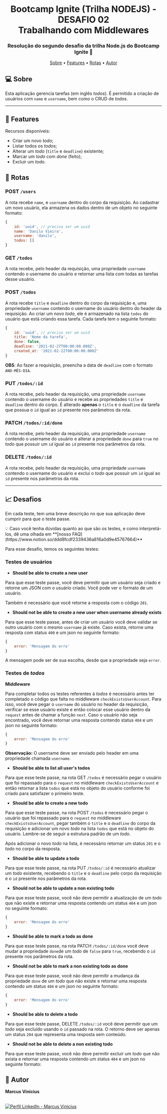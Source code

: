 <p align="center"></p>

<h1 align="center">
  Bootcamp Ignite (Trilha NODEJS) - DESAFIO 02
  <br>
  Trabalhando com Middlewares
</h1>

<h3 align="center"> 
	<p>Resolução do segundo desafio da trilha Node.js do Bootcamp Ignite 🚀</p>
</h3>

<p align="center">
 <a href="#sobre">Sobre</a> •
 <a href="#features">Features</a> •
 <a href="#rotas">Rotas</a> •
 <a href="#autor">Autor</a>
</p>

## 💻 Sobre

Esta aplicação gerencia tarefas (em inglês *todos*). É permitido a criação de usuários com ```name``` e ```username```, bem como o CRUD de *todos*.

---

## 🚀 Features

Recursos disponíveis:
- Criar um novo *todo*;
- Listar todos os *todos*;
- Alterar um *todo* (`title` e `deadline`) existente;
- Marcar um *todo* com *done* (feito);
- Excluir um *todo*.

## 🚨 Rotas

### POST `/users`

A rota recebe `name`, e `username` dentro do corpo da requisição. Ao cadastrar um novo usuário, ela armazena os dados dentro de um objeto no seguinte formato:

```js
{ 
	id: 'uuid', // precisa ser um uuid
	name: 'Danilo Vieira', 
	username: 'danilo', 
	todos: []
} 
```

### GET `/todos`

A rota recebe, pelo header da requisição, uma propriedade `username` contendo o username do usuário e retornar uma lista com todas as tarefas desse usuário.

### POST `/todos`

A rota recebe `title` e `deadline` dentro do corpo da requisição e, uma propriedade `username` contendo o username do usuário dentro do header da requisição. Ao criar um novo *todo*, ele é armazenado na lista `todos` do usuário que está criando essa tarefa. Cada tarefa tem o seguinte formato:

```js
{ 
	id: 'uuid', // precisa ser um uuid
	title: 'Nome da tarefa',
	done: false, 
	deadline: '2021-02-27T00:00:00.000Z', 
	created_at: '2021-02-22T00:00:00.000Z'
}
``` 
**OBS**: Ao fazer a requisição, preencha a data de `deadline` com o formato `ANO-MÊS-DIA`.

### PUT `/todos/:id`

A rota recebe, pelo header da requisição, uma propriedade `username` contendo o username do usuário e recebe as propriedades `title` e `deadline` dentro do corpo. É alterado **apenas** o `title` e o `deadline` da tarefa que possua o `id` igual ao `id` presente nos parâmetros da rota.

### PATCH `/todos/:id/done`

A rota recebe, pelo header da requisição, uma propriedade `username` contendo o username do usuário e alterar a propriedade `done` para `true` no *todo* que possuir um `id` igual ao `id` presente nos parâmetros da rota.

### DELETE `/todos/:id`

A rota recebe, pelo header da requisição, uma propriedade `username` contendo o username do usuário e exclui o *todo* que possuir um `id` igual ao `id` presente nos parâmetros da rota.

---

## 📈 Desafios

Em cada teste, tem uma breve descrição no que sua aplicação deve cumprir para que o teste passe.

<aside>
💡 Caso você tenha dúvidas quanto ao que são os testes, e como interpretá-los, dê uma olhada em **[nosso FAQ](https://www.notion.so/ddd8fcdf2339436a816a0d9e45767664)**
</aside>

Para esse desafio, temos os seguintes testes:

### Testes de usuários

- **Should be able to create a new user**

Para que esse teste passe, você deve permitir que um usuário seja criado e retorne um JSON com o usuário criado. Você pode ver o formato de um usuário. 

Também é necessário que você retorne a resposta com o código `201`.

- **Should not be able to create a new user when username already exists**

Para que esse teste passe, antes de criar um usuário você deve validar se outro usuário com o mesmo `username` já existe. Caso exista, retorne uma resposta com status `400` e um json no seguinte formato:

```jsx
{
	error: 'Mensagem do erro'
}
```

A mensagem pode ser de sua escolha, desde que a propriedade seja `error`.

### Testes de *todos*

**Middleware**

Para completar todos os testes referentes à *todos* é necessário antes ter completado o código que falta no middleware `checkExistsUserAccount`. Para isso, você deve pegar o `username` do usuário no header da requisição, verificar se esse usuário existe e então colocar esse usuário dentro da `request` antes de chamar a função `next`. Caso o usuário não seja encontrado, você deve retornar uma resposta contendo status `404` e um json no seguinte formato:

```jsx
{
	error: 'Mensagem do erro'
}
```

**Observação:** O username deve ser enviado pelo header em uma propriedade chamada `username`.

- **Should be able to list all user's todos**

Para que esse teste passe, na rota GET `/todos` é necessário pegar o usuário que foi repassado para o `request` no middleware `checkExistsUserAccount` e então retornar a lista `todos` que está no objeto do usuário conforme foi criado para satisfazer o primeiro teste.

- **Should be able to create a new todo**

Para que esse teste passe, na rota POST `/todos` é necessário pegar o usuário que foi repassado para o `request` no middleware `checkExistsUserAccount`, pegar também o `title` e o `deadline` do corpo da requisição e adicionar um novo *todo* na lista `todos` que está no objeto do usuário. Lembre-se de seguir a estrutura padrão de um *todo*.

Após adicionar o novo *todo* na lista, é necessário retornar um status `201` e o *todo* no corpo da resposta.

- **Should be able to update a todo**

Para que esse teste passe, na rota PUT `/todos/:id` é necessário atualizar um *todo* existente, recebendo o `title` e o `deadline` pelo corpo da requisição e o `id` presente nos parâmetros da rota.

- **Should not be able to update a non existing todo**

Para que esse teste passe, você não deve permitir a atualização de um *todo* que não existe e retornar uma resposta contendo um status `404` e um json no seguinte formato: 

```jsx
{
	error: 'Mensagem do erro'
}
```

- **Should be able to mark a todo as done**

Para que esse teste passe, na rota PATCH `/todos/:id/done` você deve mudar a propriedade `done`de um *todo* de `false` para `true`, recebendo o `id` presente nos parâmetros da rota.

- **Should not be able to mark a non existing todo as done**

Para que esse teste passe, você não deve permitir a mudança da propriedade `done` de um *todo* que não existe e retornar uma resposta contendo um status `404` e um json no seguinte formato: 

```jsx
{
	error: 'Mensagem do erro'
}
```

- **Should be able to delete a todo**

Para que esse teste passe, DELETE `/todos/:id` você deve permitir que um *todo* seja excluído usando o `id` passado na rota. O retorno deve ser apenas um status `204` que representa uma resposta sem conteúdo.

- **Should not be able to delete a non existing todo**

Para que esse teste passe, você não deve permitir excluir um *todo* que não exista e retornar uma resposta contendo um status `404` e um json no seguinte formato:

## 👨 Autor

 <b>Marcus Vinicius</b>
 <br />
 <br />

<a href="https://www.linkedin.com/in/marcusvinicius-seginfo-/">
  <img alt="Perfil LinkedIn - Marcus Vinicius" src="https://img.shields.io/badge/LinkedIn-0077B5?style=for-the-badge&logo=linkedin&logoColor=white">
</a>